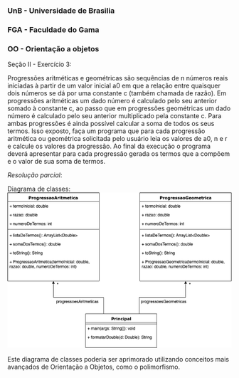 ### UnB - Universidade de Brasilia
### FGA - Faculdade do Gama
### OO - Orientação a objetos

Seção II - Exercício 3:

Progressões aritméticas e geométricas são sequências de n números reais iniciadas à partir de um valor inicial a0 em que a relação entre quaisquer dois números se dá por uma constante c (também chamada de razão). Em progressões aritméticas um dado número é calculado pelo seu anterior somado à constante c, ao passo que em progressões geométricas um dado número é calculado pelo seu anterior multiplicado pela constante c. Para ambas progressões é ainda possível calcular a soma de todos os seus termos. Isso exposto, faça um programa que para cada progressão aritmética ou geométrica solicitada pelo usuário leia os valores de a0, n e r e calcule os valores da progressão. Ao final da execução o programa deverá apresentar para cada progressão gerada os termos que a compõem e o valor de sua soma de termos.

*Resolução parcial*:

Diagrama de classes:  
![Diagrama de Classes](diagClassesExercicio3.png "Diagrama de Classes")

Este diagrama de classes poderia ser aprimorado utilizando conceitos mais avançados de Orientação a Objetos, como o polimorfismo.
